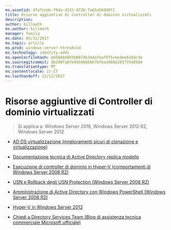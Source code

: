 ```yaml
---
ms.assetid: 47a7cede-f94a-4233-872b-fa65a5b9d8f1
title: Risorse aggiuntive di Controller di dominio virtualizzati
description: 
author: billmath
ms.author: billmath
manager: femila
ms.date: 05/31/2017
ms.topic: article
ms.prod: windows-server-threshold
ms.technology: identity-adds
ms.openlocfilehash: b6568b6801b0874b3edafeaf6f5c6edee634dc3e
ms.sourcegitcommit: db290fa07e9d50686667bfba3969e20377548504
ms.translationtype: MT
ms.contentlocale: it-IT
ms.lasthandoff: 12/12/2017
---
```

# <a name="virtualized-domain-controller-additional-resources"></a>Risorse aggiuntive di Controller di dominio virtualizzati

>Si applica a: Windows Server 2016, Windows Server 2012 R2, Windows Server 2012

  
-   [AD DS virtualizzazione (miglioramenti sicuri di clonazione e virtualizzazione)](https://go.microsoft.com/fwlink/p/?LinkID=238316)  
  
-   [Documentazione tecnica di Active Directory replica modello](https://technet.microsoft.com/library/cc782376(v=ws.10).aspx)  
  
-   [Esecuzione di controller di dominio in Hyper-V (comportamenti di Windows Server 2008 R2)](https://technet.microsoft.com/library/dd363553(v=ws.10).aspx)  
  
-   [USN e Rollback degli USN Protection (Windows Server 2008 R2)](https://technet.microsoft.com/library/d2cae85b-41ac-497f-8cd1-5fbaa6740ffe(v=ws.10))  
  
-   [Amministrazione di Active Directory con Windows PowerShell (Windows Server 2008 R2)](https://technet.microsoft.com/library/dd378937(WS.10).aspx)  
  
-   [Hyper-V in Windows Server 2012](https://technet.microsoft.com/library/hh831531.aspx)  
  
-   [Chiedi a Directory Services Team (Blog di assistenza tecnica commerciale Microsoft ufficiale)](http://blogs.technet.com/b/askds)  
  


